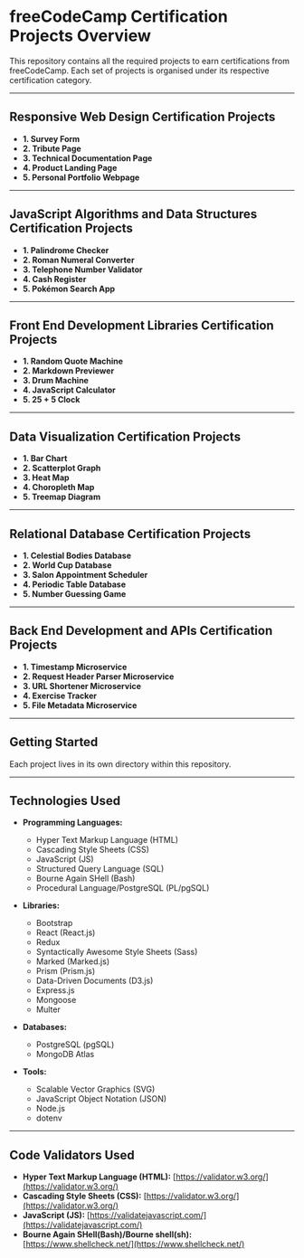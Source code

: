 # freeCodeCamp Certification Projects Overview

This repository contains all the required projects to earn certifications from freeCodeCamp. Each set of projects is organised under its respective certification category.

---

## Responsive Web Design Certification Projects

- **1. Survey Form**
- **2. Tribute Page**
- **3. Technical Documentation Page**
- **4. Product Landing Page**
- **5. Personal Portfolio Webpage**

---

## JavaScript Algorithms and Data Structures Certification Projects

- **1. Palindrome Checker**
- **2. Roman Numeral Converter**
- **3. Telephone Number Validator**
- **4. Cash Register**
- **5. Pokémon Search App**

---

## Front End Development Libraries Certification Projects

- **1. Random Quote Machine**
- **2. Markdown Previewer**
- **3. Drum Machine**
- **4. JavaScript Calculator**
- **5. 25 + 5 Clock**

---

## Data Visualization Certification Projects

- **1. Bar Chart**
- **2. Scatterplot Graph**
- **3. Heat Map**
- **4. Choropleth Map**
- **5. Treemap Diagram**

---

## Relational Database Certification Projects

- **1. Celestial Bodies Database**
- **2. World Cup Database**
- **3. Salon Appointment Scheduler**
- **4. Periodic Table Database**
- **5. Number Guessing Game**

---

## Back End Development and APIs Certification Projects

- **1. Timestamp Microservice**
- **2. Request Header Parser Microservice**
- **3. URL Shortener Microservice**
- **4. Exercise Tracker**
- **5. File Metadata Microservice**

---

## Getting Started

Each project lives in its own directory within this repository.

---

## Technologies Used

- **Programming Languages:**
  - Hyper Text Markup Language (HTML)
  - Cascading Style Sheets (CSS)
  - JavaScript (JS)
  - Structured Query Language (SQL)
  - Bourne Again SHell (Bash)
  - Procedural Language/PostgreSQL (PL/pgSQL)

- **Libraries:**
  - Bootstrap
  - React (React.js)
  - Redux
  - Syntactically Awesome Style Sheets (Sass)
  - Marked (Marked.js)
  - Prism (Prism.js)
  - Data-Driven Documents (D3.js)
  - Express.js
  - Mongoose
  - Multer

- **Databases:**
  - PostgreSQL (pgSQL)
  - MongoDB Atlas

- **Tools:**
  - Scalable Vector Graphics (SVG)
  - JavaScript Object Notation (JSON)
  - Node.js
  - dotenv

---

## Code Validators Used

- **Hyper Text Markup Language (HTML):** [https://validator.w3.org/](https://validator.w3.org/)
- **Cascading Style Sheets (CSS):** [https://validator.w3.org/](https://validator.w3.org/)
- **JavaScript (JS):** [https://validatejavascript.com/](https://validatejavascript.com/)
- **Bourne Again SHell(Bash)/Bourne shell(sh):** [https://www.shellcheck.net/](https://www.shellcheck.net/)
